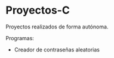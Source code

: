 # Proyectos-C

Proyectos realizados de forma autónoma.

Programas:
- Creador de contraseñas aleatorias
